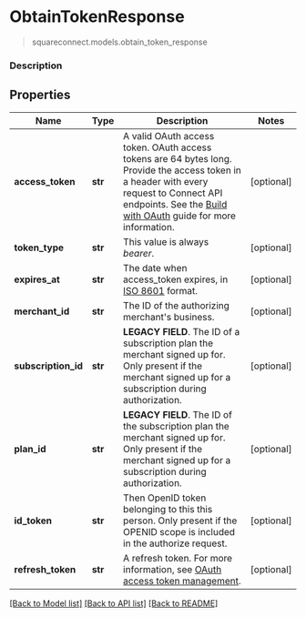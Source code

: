 # ObtainTokenResponse
> squareconnect.models.obtain_token_response

### Description



## Properties
Name | Type | Description | Notes
------------ | ------------- | ------------- | -------------
**access_token** | **str** | A valid OAuth access token. OAuth access tokens are 64 bytes long. Provide the access token in a header with every request to Connect API endpoints. See the [Build with OAuth](/authz/oauth/build-with-the-api) guide for more information. | [optional] 
**token_type** | **str** | This value is always _bearer_. | [optional] 
**expires_at** | **str** | The date when access_token expires, in [ISO 8601](http://www.iso.org/iso/home/standards/iso8601.htm) format. | [optional] 
**merchant_id** | **str** | The ID of the authorizing merchant&#39;s business. | [optional] 
**subscription_id** | **str** | __LEGACY FIELD__. The ID of a subscription plan the merchant signed up for. Only present if the merchant signed up for a subscription during authorization. | [optional] 
**plan_id** | **str** | __LEGACY FIELD__. The ID of the subscription plan the merchant signed up for. Only present if the merchant signed up for a subscription during authorization. | [optional] 
**id_token** | **str** | Then OpenID token belonging to this this person. Only present if the OPENID scope is included in the authorize request. | [optional] 
**refresh_token** | **str** | A refresh token. For more information, see [OAuth access token management](/authz/oauth/how-it-works#oauth-access-token-management). | [optional] 

[[Back to Model list]](../README.md#documentation-for-models) [[Back to API list]](../README.md#documentation-for-api-endpoints) [[Back to README]](../README.md)



